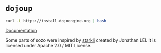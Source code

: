 # `dojoup`

```sh
curl -L https://install.dojoengine.org | bash
```

[Documentation](https://book.dojoengine.org/toolchain/sozo/overview)

Some parts of sozo were inspired by [starkli](https://github.com/xJonathanLEI/starkli) created by Jonathan LEI.
It is licensed under Apache 2.0 / MIT License.
